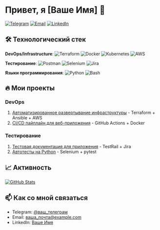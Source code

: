 # Привет, я [Ваше Имя] 👋

[![Telegram](https://img.shields.io/badge/-Telegram-0088cc?style=flat&logo=Telegram&logoColor=white)](https://t.me/ваш_телеграм)
[![Email](https://img.shields.io/badge/-Email-important?style=flat&logo=Gmail&logoColor=white)](mailto:ваша_почта)
[![LinkedIn](https://img.shields.io/badge/-LinkedIn-0A66C2?style=flat&logo=LinkedIn&logoColor=white)](https://linkedin.com/in/ваш_линкедин)

## 🛠 Технологический стек

**DevOps/Infrastructure**:
![Terraform](https://img.shields.io/badge/-Terraform-623CE4?style=flat&logo=Terraform&logoColor=white)
![Docker](https://img.shields.io/badge/-Docker-2496ED?style=flat&logo=Docker&logoColor=white)
![Kubernetes](https://img.shields.io/badge/-Kubernetes-326CE5?style=flat&logo=Kubernetes&logoColor=white)
![AWS](https://img.shields.io/badge/-AWS-232F3E?style=flat&logo=AmazonAWS&logoColor=white)

**Тестирование**:
![Postman](https://img.shields.io/badge/-Postman-FF6C37?style=flat&logo=Postman&logoColor=white)
![Selenium](https://img.shields.io/badge/-Selenium-43B02A?style=flat&logo=Selenium&logoColor=white)
![Jira](https://img.shields.io/badge/-Jira-0052CC?style=flat&logo=Jira&logoColor=white)

**Языки программирования**:
![Python](https://img.shields.io/badge/-Python-3776AB?style=flat&logo=Python&logoColor=white)
![Bash](https://img.shields.io/badge/-Bash-4EAA25?style=flat&logo=GNU%20Bash&logoColor=white)

## 🔥 Мои проекты

### DevOps
1. [Автоматизированное развертывание инфраструктуры](https://github.com/ваш_репозиторий) - Terraform + Ansible + AWS
2. [CI/CD пайплайн для веб-приложения](https://github.com/ваш_репозиторий) - GitHub Actions + Docker

### Тестирование
1. [Тестовая документация для приложения](https://github.com/ваш_репозиторий) - TestRail + Jira
2. [Автотесты на Python](https://github.com/ваш_репозиторий) - Selenium + pytest

## 📈 Активность

[![GitHub Stats](https://github-readme-stats.vercel.app/api?username=ваш_ник&show_icons=true&theme=radical)](https://github.com/ваш_ник)

## 📫 Как со мной связаться

- Telegram: [@ваш_телеграм](https://t.me/ваш_телеграм)
- Email: ваша_почта@example.com
- LinkedIn: [Ваше Имя](https://linkedin.com/in/ваш_линкедин)


<!--
**deathblxde/deathblxde** is a ✨ _special_ ✨ repository because its `README.md` (this file) appears on your GitHub profile.

Here are some ideas to get you started:

- 🔭 I’m currently working on ...
- 🌱 I’m currently learning ...
- 👯 I’m looking to collaborate on ...
- 🤔 I’m looking for help with ...
- 💬 Ask me about ...
- 📫 How to reach me: ...
- 😄 Pronouns: ...
- ⚡ Fun fact: ...
-->

